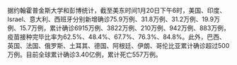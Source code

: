 据约翰霍普金斯大学和彭博统计，截至美东时间1月20日下午6时，美国、印度、Israel、意大利、西班牙分别新增确诊75.9万例、31.8万例、31.2万例、19.9万例、15.7万例，累计确诊6915万例、3822万例、210万例、942万例、883万例，疫苗接种完毕比率为62.5%、48.4%、67.7%、76.3%、84.8%。此外，巴西、英国、法国、俄罗斯、土耳其、德国、阿根廷、伊朗、哥伦比亚累计确诊超过500万例。目前全球累计确诊3.40亿例，累计死亡557万例。